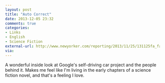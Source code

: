 ```yaml
---
layout: post
title: "Auto Correct"
date: 2013-12-05 23:32
comments: true
categories: 
- Links
- English
- Science Fiction
external-url: http://www.newyorker.com/reporting/2013/11/25/131125fa_fact_bilger?currentPage=all
via:
---
```


A wonderful inside look at Google's self-driving car project and the people behind it. Makes me feel like I'm living in the early chapters of a science fiction novel, and that's a feeling I love.